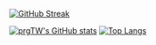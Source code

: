 [![GitHub Streak](https://streak-stats.demolab.com?user=prgTW&hide_border=true)](https://git.io/streak-stats)

[![prgTW's GitHub stats](https://github-readme-stats.vercel.app/api?username=prgTW&count_private=true&show_icons=true&show_owner=true)](https://github.com/anuraghazra/github-readme-stats)
[![Top Langs](https://github-readme-stats.vercel.app/api/top-langs/?username=prgTW&layout=compact)](https://github.com/anuraghazra/github-readme-stats)
